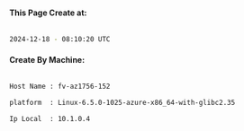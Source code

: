 
   
#### This Page Create at:

```bash

2024-12-18 - 08:10:20 UTC

```

#### Create By Machine:

```bash

Host Name : fv-az1756-152

platform  : Linux-6.5.0-1025-azure-x86_64-with-glibc2.35

Ip Local  : 10.1.0.4

```

